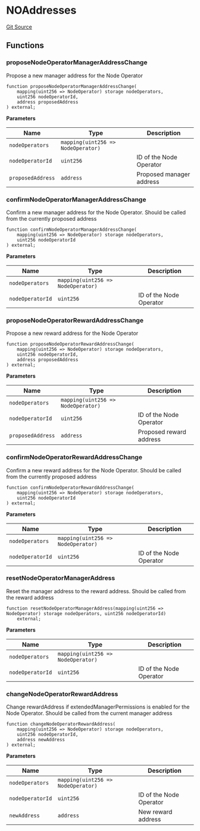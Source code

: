 # NOAddresses
[Git Source](https://github.com/lidofinance/community-staking-module/blob/8ce9441dce1001c93d75d065f051013ad5908976/src/lib/NOAddresses.sol)


## Functions
### proposeNodeOperatorManagerAddressChange

Propose a new manager address for the Node Operator


```solidity
function proposeNodeOperatorManagerAddressChange(
    mapping(uint256 => NodeOperator) storage nodeOperators,
    uint256 nodeOperatorId,
    address proposedAddress
) external;
```
**Parameters**

|Name|Type|Description|
|----|----|-----------|
|`nodeOperators`|`mapping(uint256 => NodeOperator)`||
|`nodeOperatorId`|`uint256`|ID of the Node Operator|
|`proposedAddress`|`address`|Proposed manager address|


### confirmNodeOperatorManagerAddressChange

Confirm a new manager address for the Node Operator.
Should be called from the currently proposed address


```solidity
function confirmNodeOperatorManagerAddressChange(
    mapping(uint256 => NodeOperator) storage nodeOperators,
    uint256 nodeOperatorId
) external;
```
**Parameters**

|Name|Type|Description|
|----|----|-----------|
|`nodeOperators`|`mapping(uint256 => NodeOperator)`||
|`nodeOperatorId`|`uint256`|ID of the Node Operator|


### proposeNodeOperatorRewardAddressChange

Propose a new reward address for the Node Operator


```solidity
function proposeNodeOperatorRewardAddressChange(
    mapping(uint256 => NodeOperator) storage nodeOperators,
    uint256 nodeOperatorId,
    address proposedAddress
) external;
```
**Parameters**

|Name|Type|Description|
|----|----|-----------|
|`nodeOperators`|`mapping(uint256 => NodeOperator)`||
|`nodeOperatorId`|`uint256`|ID of the Node Operator|
|`proposedAddress`|`address`|Proposed reward address|


### confirmNodeOperatorRewardAddressChange

Confirm a new reward address for the Node Operator.
Should be called from the currently proposed address


```solidity
function confirmNodeOperatorRewardAddressChange(
    mapping(uint256 => NodeOperator) storage nodeOperators,
    uint256 nodeOperatorId
) external;
```
**Parameters**

|Name|Type|Description|
|----|----|-----------|
|`nodeOperators`|`mapping(uint256 => NodeOperator)`||
|`nodeOperatorId`|`uint256`|ID of the Node Operator|


### resetNodeOperatorManagerAddress

Reset the manager address to the reward address.
Should be called from the reward address


```solidity
function resetNodeOperatorManagerAddress(mapping(uint256 => NodeOperator) storage nodeOperators, uint256 nodeOperatorId)
    external;
```
**Parameters**

|Name|Type|Description|
|----|----|-----------|
|`nodeOperators`|`mapping(uint256 => NodeOperator)`||
|`nodeOperatorId`|`uint256`|ID of the Node Operator|


### changeNodeOperatorRewardAddress

Change rewardAddress if extendedManagerPermissions is enabled for the Node Operator.
Should be called from the current manager address


```solidity
function changeNodeOperatorRewardAddress(
    mapping(uint256 => NodeOperator) storage nodeOperators,
    uint256 nodeOperatorId,
    address newAddress
) external;
```
**Parameters**

|Name|Type|Description|
|----|----|-----------|
|`nodeOperators`|`mapping(uint256 => NodeOperator)`||
|`nodeOperatorId`|`uint256`|ID of the Node Operator|
|`newAddress`|`address`|New reward address|


